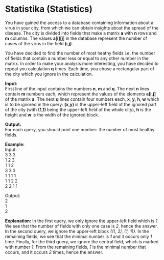 # Statistika (Statistics)

You have gained the access to a database containing information about a virus in your city, from which we can obtain insights about the spread of the disease. The city is divided into fields that make a matrix **a** with **n** rows and **m** columns. The values **a[i][j]** in the database represent the number of cases of the virus in the field **(i,j)**.

You have decided to find the number of most heathy fields i.e. the number of fields that contain a number less or equal to any other number in the matrix. In order to make your analysis more interesting, you have decided to repeat you calculation **q** times. Each time, you chose a rectangular part of the city which you ignore in the calculation.

**Input:**  
First line of the input contains the numbers **n**, **m** and **q**. The next **n** lines contain **m** numbers each, which represent the values of the elements **a[i,j]** of the matrix **a**. The next **q** lines contain four numbers each, **x**, **y**, **h**, **w** which is to be ignored in the query: **(x,y)** is the upper-left field of the ignored part of the city (with **(1,1)** being the upper-left field of the whole city), **h** is the height and **w** is the width of the ignored block.

**Output:**  
For each query, you should print one number: the number of most healthy fields.

**Example:**  
Input:  
3 3 3  
1 2 3  
1 1 2  
3 3 3  
1 1 1 1  
1 1 2 2  
2 2 1 1

Output:  
2  
1  
2

**Explanation:** In the first query, we only ignore the upper-left field which is *1*. We see that the number of fields with only one case is *2*, hence the answer. In the second query, we ignore the upper-left block *{(1, 2), (1, 1)}*. In the remaining fields, we see that the minimal number is *1* and it occurs only *1* time. Finally, for the third query, we ignore the central field, which is marked with number *1*. From the remaining fields, *1* is the minimal number that occurs, and it occurs *2* times, hence the answer.
